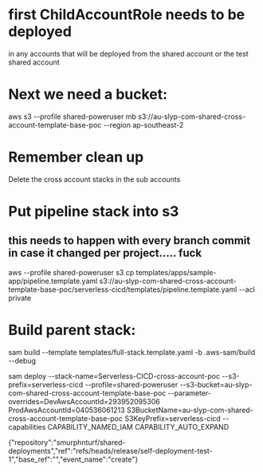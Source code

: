 # first ChildAccountRole needs to be deployed 
in any accounts that will be deployed from the shared account or the test shared account

# Next we need a bucket:   
aws s3 --profile shared-poweruser mb s3://au-slyp-com-shared-cross-account-template-base-poc --region ap-southeast-2

# Remember clean up
Delete the cross account stacks in the sub accounts


# Put pipeline stack into s3
## this needs to happen with every branch commit in case it changed per project..... fuck
aws --profile shared-poweruser s3 cp templates/apps/sample-app/pipeline.template.yaml s3://au-slyp-com-shared-cross-account-template-base-poc/serverless-cicd/templates/pipeline.template.yaml --acl private


# Build parent stack:

sam build --template templates/full-stack.template.yaml -b .aws-sam/build --debug

sam deploy --stack-name=Serverless-CICD-cross-account-poc --s3-prefix=serverless-cicd --profile=shared-poweruser --s3-bucket=au-slyp-com-shared-cross-account-template-base-poc --parameter-overrides=DevAwsAccountId=293952095306 ProdAwsAccountId=040536061213 S3BucketName=au-slyp-com-shared-cross-account-template-base-poc S3KeyPrefix=serverless-cicd  --capabilities CAPABILITY_NAMED_IAM CAPABILITY_AUTO_EXPAND



{"repository":"smurphnturf/shared-deployments","ref":"refs/heads/release/self-deployment-test-1","base_ref":"","event_name":"create"}